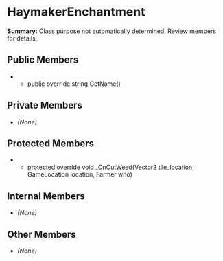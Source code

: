 # HaymakerEnchantment

**Summary:** Class purpose not automatically determined. Review members for details.

## Public Members
- - public override string GetName()

## Private Members
- *(None)*

## Protected Members
- - protected override void _OnCutWeed(Vector2 tile_location, GameLocation location, Farmer who)

## Internal Members
- *(None)*

## Other Members
- *(None)*

